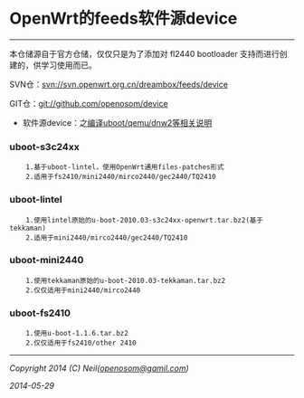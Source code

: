 
OpenWrt的feeds软件源device
===
---------------------------------
本仓储源自于官方仓储，仅仅只是为了添加对 fl2440 bootloader 支持而进行创建的，供学习使用而已。


SVN仓：[svn://svn.openwrt.org.cn/dreambox/feeds/device](https://dev.openwrt.org.cn/browser/feeds/device)

GIT仓：[git://github.com/openosom/device](https://github.com/openosom/device)


* 软件源device：之[编译uboot/qemu/dnw2等相关说明](https://dev.openwrt.org.cn/wiki/DevelopmentIndex)


### uboot-s3c24xx
        1.基于uboot-lintel，使用OpenWrt通用files-patches形式
        2.适用于fs2410/mini2440/mirco2440/gec2440/TQ2410

### uboot-lintel
        1.使用lintel原始的u-boot-2010.03-s3c24xx-openwrt.tar.bz2(基于tekkaman)
        2.适用于mini2440/mirco2440/gec2440/TQ2410

### uboot-mini2440
        1.使用tekkaman原始的u-boot-2010.03-tekkaman.tar.bz2
        2.仅仅适用于mini2440/mirco2440

### uboot-fs2410
        1.使用u-boot-1.1.6.tar.bz2
        2.仅仅适用于fs2410/other 2410



---------------------------------
_Copyright 2014 (C) Neil([openosom@gamil.com](gmail.google.com))_

_2014-05-29_



